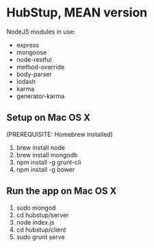 HubStup, MEAN version
==========

NodeJS modules in use:
- express
- mongoose
- node-restful
- method-override
- body-parser
- lodash
- karma
- generator-karma


## Setup on Mac OS X

(PREREQUISITE: Homebrew installed)

1. brew install node
2. brew install mongodb
3. npm install -g grunt-cli
4. npm install -g bower

## Run the app on Mac OS X

1. sudo mongod
2. cd hubstup/server
3. node index.js
4. cd hubstup/client
5. sudo grunt serve
